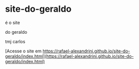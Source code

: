 # site-do-geraldo
é o site

do geraldo

tmj carlos

[Acesse o site em https://rafael-alexandrini.github.io/site-do-geraldo/index.html](https://rafael-alexandrini.github.io/site-do-geraldo/index.html)